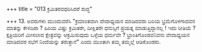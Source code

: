 +++
title = "013 ಕ್ರಮಿತರವಧರಿಸಿದರೆ ಶುದ್ಧ"

+++
13. ಅವರುಗಳು ಮುಂದುವರೆಸಿ "ಕ್ರಮಾಂತವಾಗಿ ವೇದಾಧ್ಯಯನ ಮಾಡಿದವರು ಬರಿಯ ಭ್ರಮೆಗೊಳಗಾದವನ ಮಾತನ್ನು ಕೇಳಿದಿರಾ ? ಹಿರಿಯ ವಿಷ್ಣು ಕ್ರಮಿತರೇ, ದೀಕ್ಷಿತರೇ ಧನುಸ್ಸಿಗೆ ಪ್ರಯತ್ನ ಮಾಡುತ್ತಿದ್ದಾನಲ್ಲ ! ಇದು ರೀತಿಯೆ ? ಕ್ಷತ್ರಿಯರಿಗೆ ಮೀಸಲಾದ ಕ್ಷೇತ್ರವನ್ನು ಆಕ್ರಮಿಸುವುದು ಒಳ್ಳೆಯ ಧರ್ಮವೇ ? ಭ್ರಾಂತಿಗೊಂಡವನಿವನು ವೇದಾಧ್ಯಯನ ಮಾಡಿದವರ ಸಭೆಗೆ ನಿಂದೆಯನ್ನು ತರುತ್ತಾನೆ" ಎಂದು ಮುಂತಾಗಿ ತಮ್ಮ ತಮ್ಮಲ್ಲೆ ಆಡಿಕೊಂಡರು.